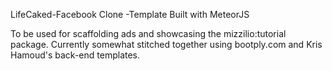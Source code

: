 LifeCaked-Facebook Clone -Template
Built with MeteorJS 

To be used for scaffolding ads and showcasing the mizzilio:tutorial package.
Currently somewhat stitched together using bootply.com and Kris Hamoud's back-end templates. 
